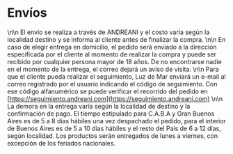 # Envíos
\n\n
El envío se realiza a través de ANDREANI y el costo varía según la localidad destino y se informa al cliente antes de finalizar la compra.
\n\n
En caso de elegir entrega en domicilio, el pedido será enviado a la dirección especificada por el cliente al momento de realizar la compra y puede ser recibido por cualquier persona mayor de 18 años. De no encontrarse nadie en el momento de la entrega, el correo dejará un aviso de visita.
\n\n
Para que el cliente pueda realizar el seguimiento, Luz de Mar enviará un e-mail al correo registrado por el usuario indicando el código de seguimiento. Con ese código alfanumérico se puede verificar el recorrido del pedido en [https://seguimiento.andreani.com](https://seguimiento.andreani.com)
\n\n
La demora en la entrega varía según la localidad de destino y la confirmación de pago. El tiempo estipulado para C.A.B.A y Gran Buenos Aires es de 5 a 8 días hábiles una vez despachado el pedido, para el interior de Buenos Aires es de 5 a 10 días hábiles y el resto del País de 6 a 12 días, según localidad. Los productos serán entregados de lunes a viernes, con excepción de los feriados nacionales.